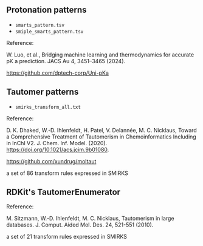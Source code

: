 ## Protonation patterns

- `smarts_pattern.tsv`
- `smiple_smarts_pattern.tsv`

Reference:

W. Luo, et al., 
Bridging machine learning and thermodynamics for accurate pK a prediction. 
JACS Au 4, 3451–3465 (2024).

https://github.com/dptech-corp/Uni-pKa


## Tautomer patterns

- `smirks_transform_all.txt`

Reference:

D. K. Dhaked, W.-D. Ihlenfeldt, H. Patel, V. Delannée, M. C. Nicklaus, 
Toward a Comprehensive Treatment of Tautomerism in Chemoinformatics Including in InChI V2. 
J. Chem. Inf. Model. (2020). https://doi.org/10.1021/acs.jcim.9b01080.

https://github.com/xundrug/moltaut

a set of 86 transform rules expressed in SMIRKS


## RDKit's TautomerEnumerator

Reference:

M. Sitzmann, W.-D. Ihlenfeldt, M. C. Nicklaus, Tautomerism in large databases. 
J. Comput. Aided Mol. Des. 24, 521-551 (2010).

a set of 21 transform rules expressed in SMIRKS